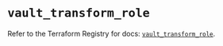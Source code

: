 # `vault_transform_role`

Refer to the Terraform Registry for docs: [`vault_transform_role`](https://registry.terraform.io/providers/hashicorp/vault/3.25.0/docs/resources/transform_role).
